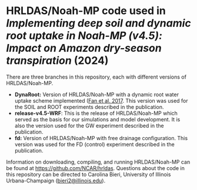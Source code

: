 # HRLDAS/Noah-MP code used in _Implementing deep soil and dynamic root uptake in Noah-MP (v4.5): Impact on Amazon dry-season transpiration_ (2024)

There are three branches in this repository, each with different versions of HRLDAS/Noah-MP.

- **DynaRoot:** Version of HRLDAS/Noah-MP with a dynamic root water uptake scheme implemented ([Fan et al. 2017](https://doi.org/10.1073/pnas.1712381114). This version was used for the SOIL and ROOT experiments described in the publication.
- **release-v4.5-WRF**: This is the release of HRLDAS/Noah-MP which served as the basis for our simulations and model development. It is also the version used for the GW experiment described in the publication.
- **fd:** Version of HRLDAS/Noah-MP with free drainage configuration. This version was used for the FD (control) experiment described in the publication.

Information on downloading, compiling, and running HRLDAS/Noah-MP can be found at https://github.com/NCAR/hrldas. Questions about the code in this repository can be directed to Carolina Bieri, University of Illinois Urbana-Champaign (bieri2@illinois.edu).
